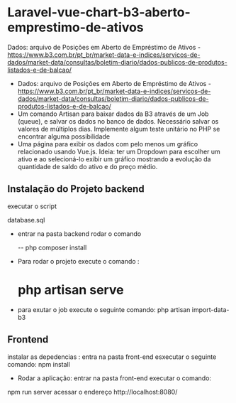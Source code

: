 
# Laravel-vue-chart-b3-aberto-emprestimo-de-ativos
Dados: arquivo de Posições em Aberto de Empréstimo de Ativos - https://www.b3.com.br/pt_br/market-data-e-indices/servicos-de-dados/market-data/consultas/boletim-diario/dados-publicos-de-produtos-listados-e-de-balcao/


- Dados: arquivo de Posições em Aberto de Empréstimo de Ativos - https://www.b3.com.br/pt_br/market-data-e-indices/servicos-de-dados/market-data/consultas/boletim-diario/dados-publicos-de-produtos-listados-e-de-balcao/
- Um comando Artisan para baixar dados  da B3 através de um Job (queue), e salvar os dados no banco de dados. Necessário salvar os valores de múltiplos dias.
Implemente algum teste unitário no PHP se encontrar alguma possibilidade
- Uma página para exibir os dados com pelo menos um gráfico relacionado usando Vue.js. Ideia: ter um Dropdown para escolher um ativo e ao selecioná-lo exibir um gráfico mostrando a evolução da quantidade de saldo do ativo e do preço médio.



## Instalação do Projeto  backend
executar o script 

database.sql 

- entrar na pasta  backend rodar o comando 

  -- php composer install

- Para rodar o projeto execute o comando :  
  # php artisan  serve

- para exutar o job execute o seguinte comando:
  php artisan import-data-b3

## Frontend 
 instalar as depedencias :
 entra na pasta front-end esxecutar o seguinte comando:
 npm install
 - Rodar a aplicação:
  entrar na pasta front-end executar o comando:
  
  npm run server
  acessar o endereço
http://localhost:8080/

